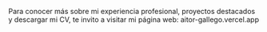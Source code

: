 Para conocer más sobre mi experiencia profesional, proyectos destacados y descargar mi CV, te invito a visitar mi página web: aitor-gallego.vercel.app
